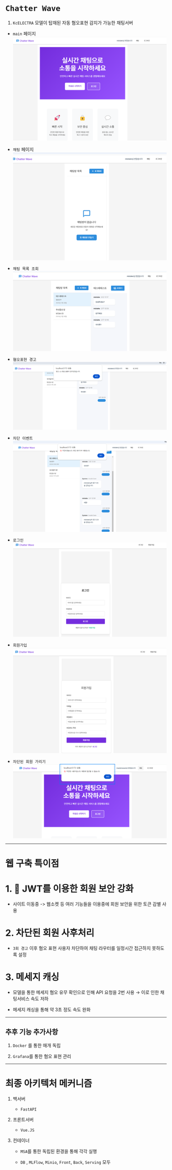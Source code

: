 # `Chatter Wave`

1. `KcELECTRA` 모델이 탑재된 자동 혐오표현 감지가 가능한 채팅서버  

- `main` 페이지 
![alt text](./server/images/main.png)

- `채팅` 페이지 
![alt text](./server/images/chatroom_list.png)

- `채팅 목록 조회` 
![alt text](./server/images/list.png)

- `혐오표현 경고` 
![alt text](./server/images/warning.png)

- `차단 이벤트` 
![alt text](./server/images/차단.png)


- `로그인` 
![alt text](./server/images/login.png)

- `회원가입`
![alt text](./server/images/sign.png)

- `차단된 회원 가리기` 
![alt text](./server/images/image-2.png)


---- 
# 웹 구축 특이점 

# 1. 🔑 JWT를 이용한 회원 보안 강화 

- 사이트 이동중 -> 웹소켓 등 여러 기능들을 이용중에 회원 보안을 위한 토큰 감별 사용 

# 2. 차단된 회원 사후처리 
- `3회 경고` 이후 혐오 표현 사용자 차단하여 채팅 라우터를 일정시간 접근하지 못하도록 설정 

# 3. 메세지 캐싱 
- 모델을 통한 메세지 혐오 유무 확인으로 인해 API 요청을 2번 사용 → 이로 인한 채팅서비스 속도 저하 

- 메세지 캐싱을 통해 약 3초 정도 속도 완화 

---- 

## 추후 기능 추가사항 
1. `Docker` 를 통한 매개 독립 

2. `Grafana`를 통한 혐오 표현 관리 

-----

# 최종 아키텍처 메커니즘 

1. 백서버 
    - `FastAPI` 

2. 프론트서버 
    - `Vue.JS` 

3. 컨테이너 
    - `MSA`를 통한 독립된 환경을 통해 각각 실행 
    
    - `DB` , `MLFlow`, `Minio`, `Front`, `Back`, `Serving` 모두 


